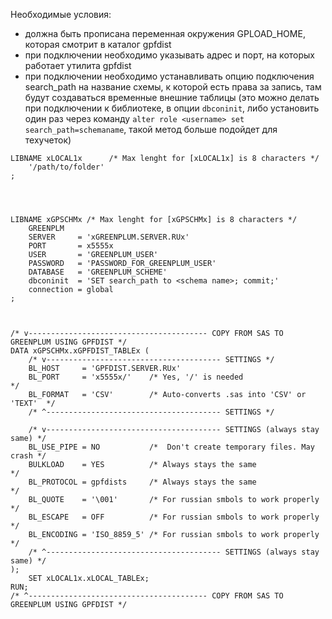 Необходимые условия:
* должна быть прописана переменная окружения GPLOAD_HOME, которая смотрит в каталог gpfdist
* при подключении необходимо указывать адрес и порт, на которых работает утилита gpfdist
* при подключении необходимо устанавливать опцию подключения search_path на название схемы, к которой есть права за запись, там будут создаваться временные внешние таблицы (это можно делать при подключении к библиотеке, в опции `dbconinit`, либо установить один раз через команду `alter role <username> set search_path=schemaname`, такой метод больше подойдет для техучеток)
```SAS
LIBNAME xLOCAL1x      /* Max lenght for [xLOCAL1x] is 8 characters */
    '/path/to/folder'
;




LIBNAME xGPSCHMx /* Max lenght for [xGPSCHMx] is 8 characters */
    GREENPLM
    SERVER     = 'xGREENPLUM.SERVER.RUx'
    PORT       = x5555x
    USER       = 'GREENPLUM_USER'
    PASSWORD   = 'PASSWORD_FOR_GREENPLUM_USER'
    DATABASE   = 'GREENPLUM_SCHEME'
    dbconinit  = 'SET search_path to <schema name>; commit;'
    connection = global
;



/* v---------------------------------------- COPY FROM SAS TO GREENPLUM USING GPFDIST */
DATA xGPSCHMx.xGPFDIST_TABLEx (
    /* v--------------------------------------- SETTINGS */
    BL_HOST     = 'GPFDIST.SERVER.RUx'
    BL_PORT     = 'x5555x/'    /* Yes, '/' is needed                       */
    BL_FORMAT   = 'CSV'        /* Auto-converts .sas into 'CSV' or 'TEXT'  */
    /* ^--------------------------------------- SETTINGS */
    
    /* v--------------------------------------- SETTINGS (always stay same) */
    BL_USE_PIPE = NO           /*  Don't create temporary files. May crash */
    BULKLOAD    = YES          /* Always stays the same                    */
    BL_PROTOCOL = gpfdists     /* Always stays the same                    */
    BL_QUOTE    = '\001'       /* For russian smbols to work properly      */
    BL_ESCAPE   = OFF          /* For russian smbols to work properly      */
    BL_ENCODING = 'ISO_8859_5' /* For russian smbols to work properly      */
    /* ^--------------------------------------- SETTINGS (always stay same) */
);
    SET xLOCAL1x.xLOCAL_TABLEx;
RUN;
/* ^---------------------------------------- COPY FROM SAS TO GREENPLUM USING GPFDIST */
```